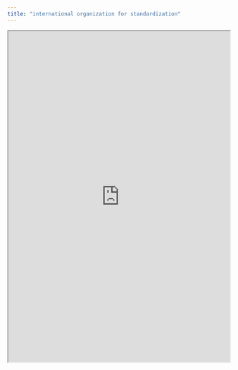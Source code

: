 ```yaml
---
title: "international organization for standardization"
---
```



<iframe height="750" width="100%" src="https://ewelton.github.io/ktest/wiki.html#international%20organization%20for%20standardization"></iframe>
